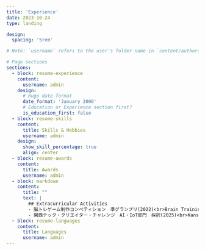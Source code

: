 ```yaml
---
title: 'Experience'
date: 2023-10-24
type: landing

design:
  spacing: '5rem'

# Note: `username` refers to the user's folder name in `content/authors/`

# Page sections
sections:
  - block: resume-experience
    content:
      username: admin
    design:
      # Hugo date format
      date_format: 'January 2006'
      # Education or Experience section first?
      is_education_first: false
  - block: resume-skills
    content:
      title: Skills & Hobbies
      username: admin
    design:
      show_skill_percentage: true
      align: center
  - block: resume-awards
    content:
      title: Awards
      username: admin
  - block: markdown
    content:
      title: ""
      text: |
        ## Extracurricular Activities
        - 脳トレゲーム制作コンペティション　準グランプリ(2022)<br>Brain Training Game Development Competition Runner-Up Prize
        - 関西テック・クリエイター・チャレンジ　AI・IoT部門　採択(2025)<br>Kansai Tech Creator Challenge AI/IoT Category Selected
  - block: resume-languages
    content:
      title: Languages
      username: admin
---
```


